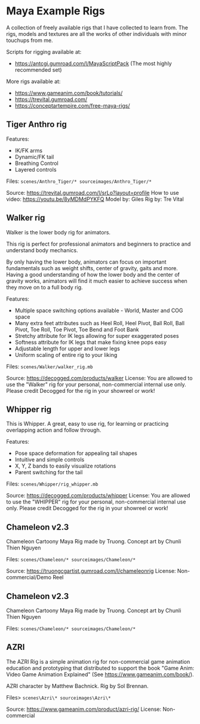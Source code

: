 # Maya Example Rigs

A collection of freely available rigs that I have collected to learn from. The rigs, models and textures are all the works of other individuals with minor touchups from me.

Scripts for rigging available at:
* https://antcgi.gumroad.com/l/MayaScriptPack (The most highly recommended set)

More rigs available at:
* https://www.gameanim.com/book/tutorials/
* https://trevital.gumroad.com/
* https://conceptartempire.com/free-maya-rigs/

## Tiger Anthro rig

Features:
* IK/FK arms
* Dynamic/FK tail
* Breathing Control
* Layered controls

Files: `scenes/Anthro_Tiger/* sourceimages/Anthro_Tiger/*`

Source: https://trevital.gumroad.com/l/srLo?layout=profile
How to use video: https://youtu.be/8yMDMdPYKFQ
Model by: Giles
Rig by: Tre Vital

## Walker rig

Walker is the lower body rig for animators.

This rig is perfect for professional animators and beginners to practice and understand body mechanics.

By only having the lower body, animators can focus on important fundamentals such as weight shifts, center of gravity, gaits and more. Having a good understanding of how the lower body and the center of gravity works, animators will find it much easier to achieve success when they move on to a full body rig.

Features:
* Multiple space switching options available - World, Master and COG space
* Many extra feet attributes such as Heel Roll, Heel Pivot, Ball Roll, Ball Pivot, Toe Roll, Toe Pivot, Toe Bend and Foot Bank
* Stretchy attribute for IK legs allowing for super exaggerated poses
* Softness attribute for IK legs that make fixing knee pops easy
* Adjustable length for upper and lower legs
* Uniform scaling of entire rig to your liking

Files: `scenes/Walker/walker_rig.mb`

Source: https://decogged.com/products/walker
License: You are allowed to use the "Walker" rig for your personal, non-commercial internal use only. Please credit Decogged for the rig in your showreel or work!

## Whipper rig

This is Whipper. A great, easy to use rig, for learning or practicing overlapping action and follow through.

Features:
* Pose space deformation for appealing tail shapes
* Intuitive and simple controls
* X, Y, Z bands to easily visualize rotations
* Parent switching for the tail

Files: `scenes/Whipper/rig_whipper.mb`

Source: https://decogged.com/products/whipper
License: You are allowed to use the "WHIPPER" rig for your personal, non-commercial internal use only. Please credit Decogged for the rig in your showreel or work!

## Chameleon v2.3

Chameleon Cartoony Maya Rig made by Truong.
Concept art by Chunli Thien Nguyen

Files: `scenes/Chameleon/* sourceimages/Chameleon/*`

Source: https://truongcgartist.gumroad.com/l/chameleonrig
License: Non-commercial/Demo Reel


## Chameleon v2.3

Chameleon Cartoony Maya Rig made by Truong.
Concept art by Chunli Thien Nguyen

Files: `scenes/Chameleon/* sourceimages/Chameleon/*`

## AZRI

The AZRI Rig is a simple animation rig for non-commercial game animation education and prototyping that distributed to support the book "Game Anim: Video Game Animation Explained" (See https://www.gameanim.com/book/).

AZRI character by Matthew Bachnick.
Rig by Sol Brennan.

Files> `scenes\Azri\* sourceimages\Azri\*`

Source: https://www.gameanim.com/product/azri-rig/
License: Non-commercial
